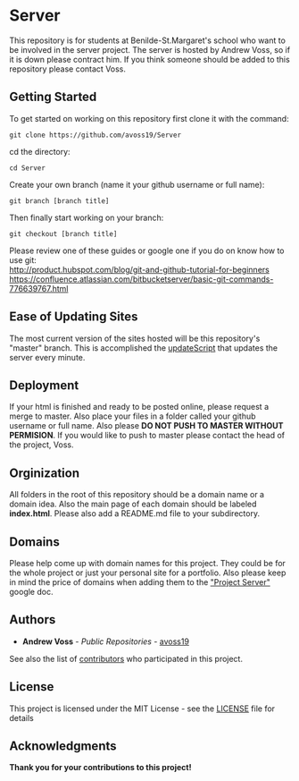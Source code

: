 # Server

This repository is for students at Benilde-St.Margaret's school who want to be
involved in the server project. The server is hosted by Andrew Voss, so if it is
down please contract him. If you think someone should be added to this
repository please contact Voss.

## Getting Started

To get started on working on this repository first clone it with the command:
```
git clone https://github.com/avoss19/Server
```
cd the directory:
```
cd Server
```
Create your own branch (name it your github username or full name):
```
git branch [branch title]
```
Then finally start working on your branch:
```
git checkout [branch title]
```
Please review one of these guides or google one if you do on know how to use git:
<br />http://product.hubspot.com/blog/git-and-github-tutorial-for-beginners
<br />https://confluence.atlassian.com/bitbucketserver/basic-git-commands-776639767.html

## Ease of Updating Sites

The most current version of the sites hosted will be this repository's "master" branch.
This is accomplished the [updateScript](http://avoss19/Server/updateScript.sh) that updates
the server every minute.

## Deployment

If your html is finished and ready to be posted online, please request a merge
to master. Also place your files in a folder called your github username or
full name. Also please **DO NOT PUSH TO MASTER WITHOUT PERMISION**. If you would
like to push to master please contact the head of the project, Voss.

## Orginization

All folders in the root of this repository should be a domain name or a domain
idea. Also the main page of each domain should be labeled **index.html**. Please
also add a README.md file to your subdirectory.

## Domains

Please help come up with domain names for this project. They could be for the
whole project or just your personal site for a portfolio. Also please keep in mind
the price of domains when adding them to the ["Project Server"](https://docs.google.com/a/bsmschool.org/document/d/1S63kz76LwH6myIa1ZFr9ke0ffGmM9-l23Eje8NGkuAg/edit?usp=sharing) google doc.

## Authors

* **Andrew Voss** - *Public Repositories* - [avoss19](https://github.com/avoss19)

See also the list of [contributors](Contributors.md) who participated in this project.

## License

This project is licensed under the MIT License - see the [LICENSE](LICENSE) file for details

## Acknowledgments

**Thank you for your contributions to this project!**
